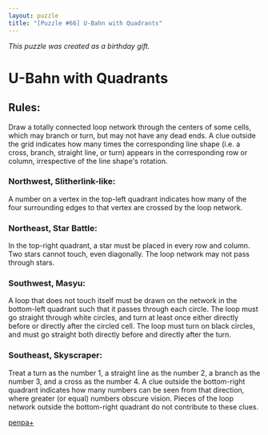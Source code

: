 ```yaml
---
layout: puzzle
title: "[Puzzle #66] U-Bahn with Quadrants"
---
```


*This puzzle was created as a birthday gift.*

# U-Bahn with Quadrants

## Rules:

Draw a totally connected loop network through the centers of some cells, which may branch or turn, but may not have any dead ends. A clue outside the grid indicates how many times the corresponding line shape (i.e. a cross, branch, straight line, or turn) appears in the corresponding row or column, irrespective of the line shape's rotation.

### Northwest, Slitherlink-like:

A number on a vertex in the top-left quadrant indicates how many of the four surrounding edges to that vertex are crossed by the loop network.

### Northeast, Star Battle:

In the top-right quadrant, a star must be placed in every row and column. Two stars cannot touch, even diagonally. The loop network may not pass through stars.

### Southwest, Masyu:

A loop that does not touch itself must be drawn on the network in the bottom-left quadrant such that it passes through each circle. The loop must go straight through white circles, and turn at least once either directly before or directly after the circled cell. The loop must turn on black circles, and must go straight both directly before and directly after the turn.

### Southeast, Skyscraper:

Treat a turn as the number 1, a straight line as the number 2, a branch as the number 3, and a cross as the number 4. A clue outside the bottom-right quadrant indicates how many numbers can be seen from that direction, where greater (or equal) numbers obscure vision. Pieces of the loop network outside the bottom-right quadrant do not contribute to these clues. 

[penpa+](https://tinyurl.com/2yepsult)
